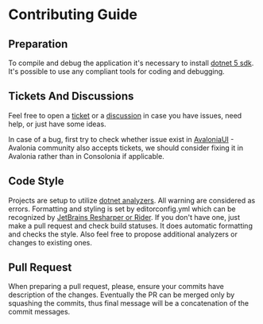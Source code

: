 # Contributing Guide

## Preparation
To compile and debug the application it's necessary to install [dotnet 5 sdk](https://dotnet.microsoft.com/en-us/download/dotnet/6.0). It's possible to use any compliant tools for coding and debugging.

## Tickets And Discussions
Feel free to open a [ticket](https://github.com/jinek/Consolonia/issues) or a [discussion](https://github.com/jinek/Consolonia/discussions) in case you have issues, need help, or just have some ideas.

In case of a bug, first try to check whether issue exist in [AvaloniaUI](https://github.com/AvaloniaUI/Avalonia) - Avalonia community also accepts tickets, we should consider fixing it in Avalonia rather than in Consolonia if applicable.

## Code Style
Projects are setup to utilize [dotnet analyzers](https://docs.microsoft.com/en-us/dotnet/framework/code-analyzers).
All warning are considered as errors.
Formatting and styling is set by editorconfig.yml which can be recognized by [JetBrains Resharper or Rider](https://www.jetbrains.com/resharper/). If you don't have one, just make a pull request and check build statuses. It does automatic formatting and checks the style.
Also feel free to propose additional analyzers or changes to existing ones.

## Pull Request
When preparing a pull request, please, ensure your commits have description of the changes. Eventually the PR can be merged only by squashing the commits, thus final message will be a concatenation of the commit messages.
